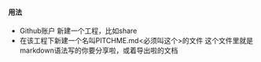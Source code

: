 #### 用法

- Github账户 新建一个工程，比如share
- 在该工程下新建一个名叫PITCHME.md<必须叫这个>的文件 这个文件里就是markdown语法写的你要分享啦，或着导出啦的文档
